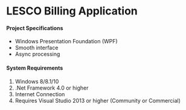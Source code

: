 # LESCO Billing Application

<h4>Project Specifications</h4>
<ul>
<li>Windows Presentation Foundation (WPF)</li>
<li>Smooth interface</li>
<li>Async processing</li>
</ul>

<h4>System Requirements</h4>
<ol>
<li>Windows 8/8.1/10</li>
<li>.Net Framework 4.0 or higher</li>
<li>Internet Connection</li>
<li>Requires Visual Studio 2013 or higher (Community or Commercial)</li>
</ol>
